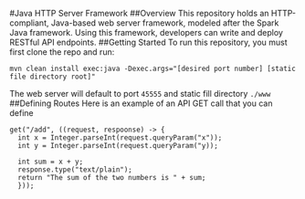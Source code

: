 #Java HTTP Server Framework
##Overview
This repository holds an HTTP-compliant, Java-based web server framework, modeled after the Spark Java framework. Using this framework, developers can write and deploy RESTful API endpoints.
##Getting Started
To run this repository, you must first clone the repo and run:
```
mvn clean install exec:java -Dexec.args="[desired port number] [static file directory root]"
```
The web server will default to port `45555` and static fill directory `./www `
##Defining Routes
Here is an example of an API GET call that you can define
```
get("/add", ((request, respoonse) -> {
  int x = Integer.parseInt(request.queryParam("x"));
  int y = Integer.parseInt(request.queryParam("y));
  
  int sum = x + y;
  response.type("text/plain");
  return "The sum of the two numbers is " + sum;
  }));
```
